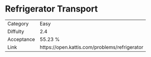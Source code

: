 # Refrigerator Transport

<table>
    <tr>
        <td>Category</td>
        <td>Easy</td>
    </tr>
    <tr>
        <td>Diffulty</td>
        <td>2.4</td>
    </tr>
    <tr>
        <td>Acceptance</td>
        <td>55.23 %</td>
    </tr>
    <tr>
        <td>Link</td>
        <td>https://open.kattis.com/problems/refrigerator</td>
    </tr>
</table>